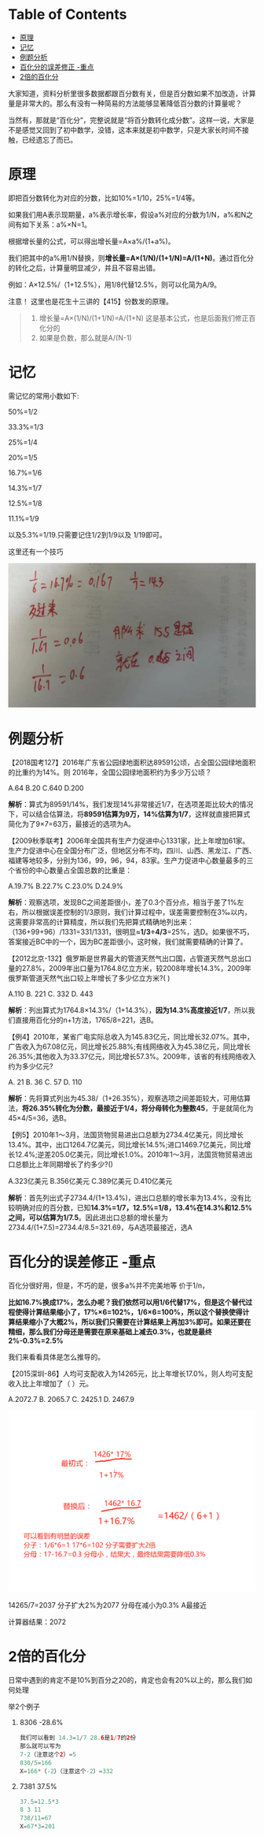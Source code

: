# Table of Contents

* [原理](#原理)
* [记忆](#记忆)
* [例题分析](#例题分析)
* [百化分的误差修正 -重点](#百化分的误差修正--重点)
* [2倍的百化分](#2倍的百化分)



大家知道，资料分析里很多数据都跟百分数有关，但是百分数如果不加改造，计算量是非常大的。那么有没有一种简易的方法能够显著降低百分数的计算量呢？

当然有，那就是“百化分”，完整说就是“将百分数转化成分数”。这样一说，大家是不是感觉又回到了初中数学，没错，这本来就是初中数学，只是大家长时间不接触，已经遗忘了而已。

# 原理

即把百分数转化为对应的分数，比如10%=1/10，25%=1/4等。

如果我们用A表示现期量，a%表示增长率，假设a%对应的分数为1/N，a%和N之间有如下关系：a%×N=1。

根据增长量的公式，可以得出增长量=A×a%/(1+a%)。

我们把其中的a%用1/N替换，则**增长量=A×(1/N)/(1+1/N)=A/(1+N)**。通过百化分的转化之后，计算量明显减少，并且不容易出错。

例如：A×12.5%/（1+12.5%），用1/8代替12.5%，则可以化简为A/9。

注意！ 这里也是花生十三讲的【415】份数发的原理。

> 1. 增长量=A×(1/N)/(1+1/N)=A/(1+N)  这是基本公式，也是后面我们修正百化分的
> 2. 如果是负数，那么就是A/(N-1)



# 记忆

需记忆的常用小数如下:

50%=1/2

33.3%=1/3

25%=1/4

20%=1/5

16.7%=1/6

14.3%=1/7

12.5%=1/8

11.1%=1/9

以及5.3%=1/19.只需要记住1/2到1/9以及 1/19即可。

这里还有一个技巧

![1702712150924](.images/1702712150924.png)



# 例题分析

【2018国考127】2016年广东省公园绿地面积达89591公顷，占全国公园绿地面积的比重约为14%。则 2016年，全国公园绿地面积约为多少万公顷？

A.64 B.20 C.640 D.200

**解析**：算式为89591/14%，我们发现14%非常接近1/7，在选项差距比较大的情况下，可以结合估算法，将**89591估算为9万，14%估算为1/7**，这样就直接把算式简化为了9×7=63万，最接近的选项为A。

【2009秋季联考】2006年全国共有生产力促进中心1331家，比上年增加61家。生产力促进中心在全国分布广泛，但地区分布不均，四川、山西、黑龙江、广西、福建等地较多，分别为136，99，96，94，83家。生产力促进中心数量最多的三个省份的中心数量占全国总数的比重是：

A.19.7% B.22.7% C.23.0% D.24.9%

**解析**：观察选项，发现BC之间差距很小，差了0.3个百分点，相当于差了1%左右，所以根据误差控制的1/3原则，我们计算过程中，误差需要控制在3‰以内，这需要非常高的计算精度，所以我们先把算式精确地列出来：（136+99+96）/1331=331/1331，很明显≈**1/3÷4/3**=25%，选D。如果很不巧，答案接近BC中的一个，因为BC差距很小，这时候，我们就需要精确的计算了。

【2012北京-132】俄罗斯是世界最大的管道天然气出口国，占管道天然气总出口量的27.8%，2009年出口量为1764.8亿立方米，较2008年增长14.3%，2009年俄罗斯管道天然气出口较上年增长了多少亿立方米?( )

A.110 B. 221 C. 332 D. 443

**解析**：列出算式为1764.8×14.3%/（1+14.3%），**因为14.3%高度接近1/7**，所以我们直接用百化分的n+1方法，1765/8=221，选B。

【例4】2010年，某省广电实际总收入为145.83亿元，同比增长32.07%。其中，广告收入为67.08亿元，同比增长25.88%;有线网络收入为45.38亿元，同比增长26.35%;其他收入为33.37亿元，同比增长57.3%。2009年，该省的有线网络收入约为多少亿元?

A. 21 B. 36 C. 57 D. 110

**解析**：先将算式列出为45.38/（1+26.35%），观察选项之间差距较大，可用估算法，**将26.35%转化为分数，最接近于1/4，将分母转化为整数45**，于是就简化为45×4/5=36，选B。

【例5】2010年1～3月，法国货物贸易进出口总额为2734.4亿美元，同比增长13.4%。其中，出口1264.7亿美元，同比增长14.5%;进口1469.7亿美元，同比增长12.4%;逆差205.0亿美元，同比增长1.0%。2010年1～3月，法国货物贸易进出口总额比上年同期增长了约多少?()

A.323亿美元 B.356亿美元 C.389亿美元 D.410亿美元

**解析**：首先列出式子2734.4/(1+13.4%)，进出口总额的增长率为13.4%，没有比较明确对应的百分数，已知**14.3%=1/7，12.5%=1/8，13.4%在14.3%和12.5%之间，可以估算为1/7.5**。因此进出口总额的增长量为2734.4/(1+7.5)=2734.4/8.5=321.69，与A选项最接近，选A



# 百化分的误差修正 -重点

百化分很好用，但是，不巧的是，很多a%并不完美地等 价于1/n，

**比如16.7%换成17%，怎么办呢？我们依然可以用1/6代替17%，但是这个替代过程使得计算结果缩小了，17%×6=102%，1/6×6=100%，所以这个替换使得计算结果缩小了大概2%，所以我们只需要在计算结果上再加3%即可。如果还要在精细，那么我们分母还是需要在原来基础上减去0.3%，也就是最终2%-0.3%=2.5%**

我们来看看具体是怎么推导的。

【2015深圳-86】人均可支配收入为14265元，比上年增长17.0%，则人均可支配收入比上年增加了（ ）元。

A.2072.7 B. 2065.7 C. 2425.1 D. 2467.9

![1701526023329](.images/1701526023329.png)

14265/7=2037 分子扩大2%为2077 分母在减小为0.3% A最接近

计算器结果：2072





# 2倍的百化分

日常中遇到的肯定不是10%到百分之20的，肯定也会有20%以上的，那么我们如何处理

举2个例子

1. 8306 -28.6%

   ```java
   我们可以看到 14.3=1/7 28.6是1/7的2份
   那么就可以写为
   7-2（注意这个2）=5
   830/5=166
   X=166*（-2）（注意这个-2）=332
   ```

   

2. 7381 37.5%

   ```java
   37.5=12.5*3
   8 3 11
   738/11=67
   X=67*3=201
   ```

   

